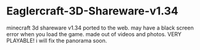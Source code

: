 # Eaglercraft-3D-Shareware-v1.34
minecraft 3d shareware v1.34 ported to the web. may have a black screen error when you load the game.
made out of videos and photos. VERY PLAYABLE! i will fix the panorama soon.
